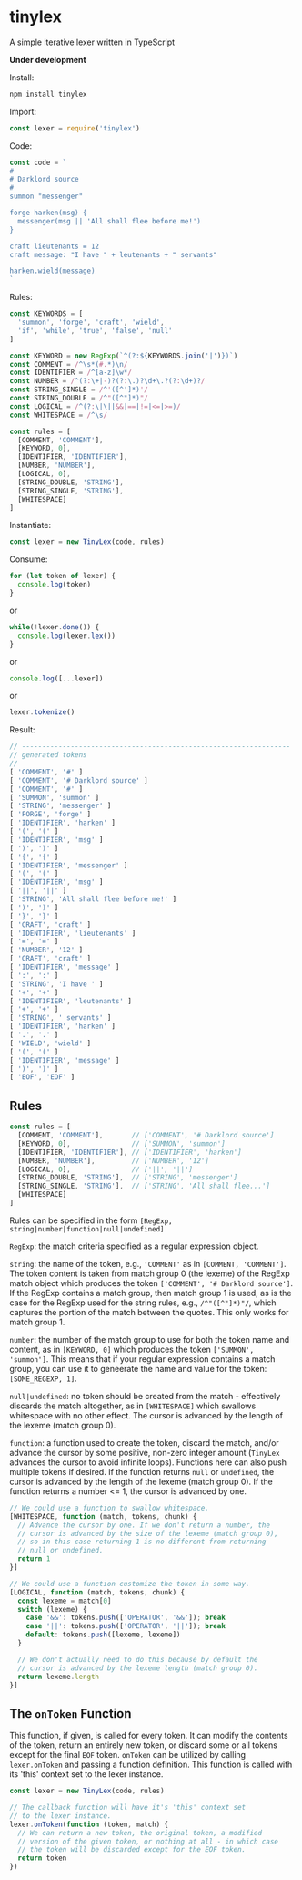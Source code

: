 # tinylex
A simple iterative lexer written in TypeScript

**Under development**

Install:

```bash
npm install tinylex
```

Import:

```javascript
const lexer = require('tinylex')
```

Code:

```javascript
const code = `
#
# Darklord source
#
summon "messenger"

forge harken(msg) {
  messenger(msg || 'All shall flee before me!')
}

craft lieutenants = 12
craft message: "I have " + leutenants + " servants"

harken.wield(message)
`
```

Rules:

```javascript
const KEYWORDS = [
  'summon', 'forge', 'craft', 'wield',
  'if', 'while', 'true', 'false', 'null'
]

const KEYWORD = new RegExp(`^(?:${KEYWORDS.join('|')})`)
const COMMENT = /^\s*(#.*)\n/
const IDENTIFIER = /^[a-z]\w*/
const NUMBER = /^(?:\+|-)?(?:\.)?\d+\.?(?:\d+)?/
const STRING_SINGLE = /^'([^']*)'/
const STRING_DOUBLE = /^"([^"]*)"/
const LOGICAL = /^(?:\|\||&&|==|!=|<=|>=)/
const WHITESPACE = /^\s/

const rules = [
  [COMMENT, 'COMMENT'],
  [KEYWORD, 0],
  [IDENTIFIER, 'IDENTIFIER'],
  [NUMBER, 'NUMBER'],
  [LOGICAL, 0],
  [STRING_DOUBLE, 'STRING'],
  [STRING_SINGLE, 'STRING'],
  [WHITESPACE]
]
```

Instantiate:

```javascript
const lexer = new TinyLex(code, rules)
```

Consume:

```javascript
for (let token of lexer) {
  console.log(token)
}
```

or

```javascript
while(!lexer.done()) {
  console.log(lexer.lex())
}
```

or

```javascript
console.log([...lexer])
```

or

```javascript
lexer.tokenize()
```

Result:

```javascript
// ------------------------------------------------------------------
// generated tokens
//
[ 'COMMENT', '#' ]
[ 'COMMENT', '# Darklord source' ]
[ 'COMMENT', '#' ]
[ 'SUMMON', 'summon' ]
[ 'STRING', 'messenger' ]
[ 'FORGE', 'forge' ]
[ 'IDENTIFIER', 'harken' ]
[ '(', '(' ]
[ 'IDENTIFIER', 'msg' ]
[ ')', ')' ]
[ '{', '{' ]
[ 'IDENTIFIER', 'messenger' ]
[ '(', '(' ]
[ 'IDENTIFIER', 'msg' ]
[ '||', '||' ]
[ 'STRING', 'All shall flee before me!' ]
[ ')', ')' ]
[ '}', '}' ]
[ 'CRAFT', 'craft' ]
[ 'IDENTIFIER', 'lieutenants' ]
[ '=', '=' ]
[ 'NUMBER', '12' ]
[ 'CRAFT', 'craft' ]
[ 'IDENTIFIER', 'message' ]
[ ':', ':' ]
[ 'STRING', 'I have ' ]
[ '+', '+' ]
[ 'IDENTIFIER', 'leutenants' ]
[ '+', '+' ]
[ 'STRING', ' servants' ]
[ 'IDENTIFIER', 'harken' ]
[ '.', '.' ]
[ 'WIELD', 'wield' ]
[ '(', '(' ]
[ 'IDENTIFIER', 'message' ]
[ ')', ')' ]
[ 'EOF', 'EOF' ]
```

## Rules

```javascript
const rules = [
  [COMMENT, 'COMMENT'],       // ['COMMENT', '# Darklord source']
  [KEYWORD, 0],               // ['SUMMON', 'summon']
  [IDENTIFIER, 'IDENTIFIER'], // ['IDENTIFIER', 'harken']
  [NUMBER, 'NUMBER'],         // ['NUMBER', '12']
  [LOGICAL, 0],               // ['||', '||']
  [STRING_DOUBLE, 'STRING'],  // ['STRING', 'messenger']
  [STRING_SINGLE, 'STRING'],  // ['STRING', 'All shall flee...']
  [WHITESPACE]
]
```

Rules can be specified in the form `[RegExp, string|number|function|null|undefined]`

`RegExp`: the match criteria specified as a regular expression object.

`string`: the name of the token, e.g., `'COMMENT'` as in `[COMMENT, 'COMMENT']`. The token content is taken from match group 0 (the lexeme) of the RegExp match object which produces the token `['COMMENT', '# Darklord source']`. If the RegExp contains a match group, then match group 1 is used, as is the case for the RegExp used for the string rules, e.g., `/^"([^"]*)"/`, which captures the portion of the match between the quotes. This only works for match group 1.

`number`: the number of the match group to use for both the token name and content, as in `[KEYWORD, 0]` which produces the token `['SUMMON', 'summon']`. This means that if your regular expression contains a match group, you can use it to geneerate the name and value for the token: `[SOME_REGEXP, 1]`.

`null|undefined`: no token should be created from the match - effectively discards the match altogether, as in `[WHITESPACE]` which swallows whitespace with no other effect. The cursor is advanced by the length of the lexeme (match group 0).

`function`: a function used to create the token, discard the match, and/or advance the cursor by some positive, non-zero integer amount (`TinyLex` advances the cursor to avoid infinite loops). Functions here can also push multiple tokens if desired. If the function returns `null` or `undefined`, the cursor is advanced by the length of the lexeme (match group 0). If the function returns a number <= 1, the cursor is advanced by one.

```javascript
// We could use a function to swallow whitespace.
[WHITESPACE, function (match, tokens, chunk) {
  // Advance the cursor by one. If we don't return a number, the
  // cursor is advanced by the size of the lexeme (match group 0),
  // so in this case returning 1 is no different from returning
  // null or undefined.
  return 1
}]
```

```javascript
// We could use a function customize the token in some way.
[LOGICAL, function (match, tokens, chunk) {
  const lexeme = match[0]
  switch (lexeme) {
    case '&&': tokens.push(['OPERATOR', '&&']); break
    case '||': tokens.push(['OPERATOR', '||']); break
    default: tokens.push([lexeme, lexeme])
  }

  // We don't actually need to do this because by default the
  // cursor is advanced by the lexeme length (match group 0).
  return lexeme.length
}]
```

## The `onToken` Function

This function, if given, is called for every token. It can modify the contents of the token, return an entirely new token, or discard some or all tokens except for the final `EOF` token. `onToken` can be utilized by calling `lexer.onToken` and passing a function definition. This function is called with its 'this' context set to the lexer instance.

```javascript
const lexer = new TinyLex(code, rules)

// The callback function will have it's 'this' context set
// to the lexer instance.
lexer.onToken(function (token, match) {
  // We can return a new token, the original token, a modified
  // version of the given token, or nothing at all - in which case
  // the token will be discarded except for the EOF token.
  return token
})
```
